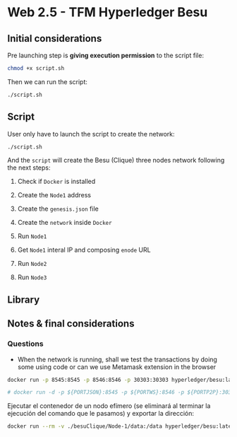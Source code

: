 # Web 2.5 - TFM Hyperledger Besu

## Initial considerations

Pre launching step is **giving execution permission** to the script file:

```bash
chmod +x script.sh
```

Then we can run the script:

```bash
./script.sh
```

## Script

User only have to launch the script to create the network:

```bash
./script.sh
```

And the `script` will create the Besu (Clique) three nodes network following the next steps:

1. Check if `Docker` is installed

2. Create the `Node1` address

3. Create the `genesis.json` file

4. Create the `network` inside `Docker`

5. Run `Node1`

6. Get `Node1` interal IP and composing `enode` URL

7. Run `Node2`

8. Run `Node3`

## Library

## Notes & final considerations

### Questions

- When the network is running, shall we test the transactions by doing some using code or can we use Metamask extension in the browser

```bash
docker run -p 8545:8545 -p 8546:8546 -p 30303:30303 hyperledger/besu:latest --rpc-http-enabled --rpc-ws-enabled

# docker run -d -p ${PORTJSON}:8545 -p ${PORTWS}:8546 -p ${PORTP2P}:30303 hyperledger/besu:latest --rpc-http-enabled --rpc-ws-enabled
```

Ejecutar el contenedor de un nodo efímero (se eliminará al terminar la ejecución del comando que le pasamos) y exportar la dirección:

```bash
docker run --rm -v ./besuClique/Node-1/data:/data hyperledger/besu:latest --data-path=/data public-key export-address --to=/data/node1Address



```
